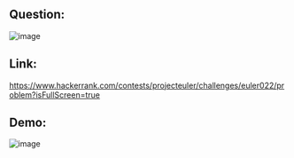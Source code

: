 ## Question:
![image](https://github.com/DaRkAnon1mous/Hackerrank_ProjectEuler/assets/86824571/ae0a0046-84e6-44f9-a3fc-6d3312adf4a5)

## Link:
https://www.hackerrank.com/contests/projecteuler/challenges/euler022/problem?isFullScreen=true

## Demo:
![image](https://github.com/DaRkAnon1mous/Hackerrank_ProjectEuler/assets/86824571/a1ff5239-633a-46db-9631-9250e1614e78)

